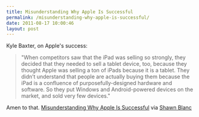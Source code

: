 ```yaml
---
title: Misunderstanding Why Apple Is Successful
permalink: /misunderstanding-why-apple-is-successful/
date: 2011-08-17 10:00:46
layout: post
---
```


Kyle Baxter, on Apple's success: 

> "When competitors saw that the iPad was selling so strongly, they decided that they needed to sell a tablet device, too, because they thought Apple was selling a ton of iPads because it is a tablet. They didn’t understand that people are actually buying them because the iPad is a confluence of purposefully-designed hardware and software. So they put Windows and Android-powered devices on the market, and sold very few devices."

Amen to that. [Misunderstanding Why Apple Is Successful](http://tightwind.net/2011-08-misunderstanding-why-apple-is-successful/) via [Shawn Blanc](http://shawnblanc.net/2011-08-baxter-success/)